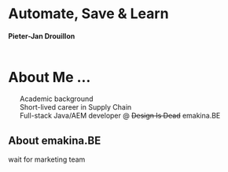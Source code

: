 # Automate, Save & Learn
#### Pieter-Jan Drouillon

<div style="display: flex; justify-content: space-evenly;">
<a href="https://www.github.com/pieterjd"><i class="fab fa-github"></i></a> <a href="https://www.pieterjd.be"><i class="fab fa-chrome"></i></a>
<a href="https://www.linkedin.com/in/pieterjandrouillon/"><i class="fab fa-linkedin-in"></i></a> <a href="https://www.emakina.com"><i class="fas fa-briefcase"></i></a>
</div>




# About Me ...
<ul style="list-style-type: none; text-align: left">
    <li><i class="fas fa-graduation-cap"></i> Academic background</li>
    <li><i class="fas fa-link"></i> Short-lived career in Supply Chain</li>
    <li><i class="fab fa-java"></i> Full-stack Java/AEM developer @ <del>Design Is Dead</del> emakina.BE</li>
</ul>


## About emakina.BE
wait for marketing team
